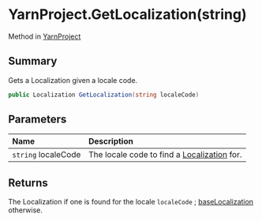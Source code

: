# YarnProject.GetLocalization(string)

Method in [YarnProject](/docs/api/csharp/yarn.unity.yarnproject.md)

## Summary


Gets a Localization given a locale code.


```csharp
public Localization GetLocalization(string localeCode)
```

## Parameters

|Name|Description|
|:---|:---|
|`string` localeCode|The locale code to find a  <a href="yarn.unity.localization.md">Localization</a>  for.|

## Returns

The Localization if one is found for the locale  <code>localeCode</code> ;  <a href="yarn.unity.yarnproject.baselocalization.md">baseLocalization</a> 
otherwise.

